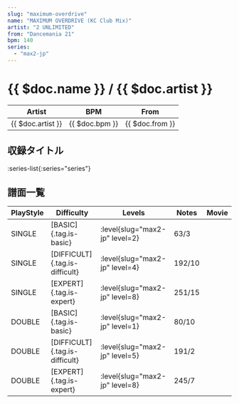 ```yaml
---
slug: "maximum-overdrive"
name: "MAXIMUM OVERDRIVE (KC Club Mix)"
artist: "2 UNLIMITED"
from: "Dancemania 21"
bpm: 140
series:
  - "max2-jp"
---
```


# {{ $doc.name }} / {{ $doc.artist }}

|Artist|BPM|From|
|------|---|----|
|{{ $doc.artist }}|{{ $doc.bpm }}|{{ $doc.from }}|

## 収録タイトル

:series-list{:series="series"}

## 譜面一覧

|PlayStyle|Difficulty|Levels|Notes|Movie|
|---------|----------|------|-----|-----|
|SINGLE|[BASIC]{.tag.is-basic}|<div class="field is-grouped is-grouped-multiline">:level{slug="max2-jp" level=2}</div>|63/3||
|SINGLE|[DIFFICULT]{.tag.is-difficult}|<div class="field is-grouped is-grouped-multiline">:level{slug="max2-jp" level=4}</div>|192/10||
|SINGLE|[EXPERT]{.tag.is-expert}|<div class="field is-grouped is-grouped-multiline">:level{slug="max2-jp" level=8}</div>|251/15||
|DOUBLE|[BASIC]{.tag.is-basic}|<div class="field is-grouped is-grouped-multiline">:level{slug="max2-jp" level=1}</div>|80/10||
|DOUBLE|[DIFFICULT]{.tag.is-difficult}|<div class="field is-grouped is-grouped-multiline">:level{slug="max2-jp" level=5}</div>|191/2||
|DOUBLE|[EXPERT]{.tag.is-expert}|<div class="field is-grouped is-grouped-multiline">:level{slug="max2-jp" level=8}</div>|245/7||
